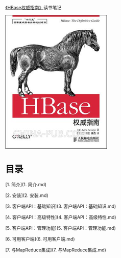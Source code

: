 [《HBase权威指南》](https://book.douban.com/subject/25784835/)读书笔记

![](img/cover.jpg)

# 目录

[1. 简介](1. 简介.md)

[2. 安装](2. 安装.md)

[3. 客户端API：基础知识](3. 客户端API：基础知识.md)

[4. 客户端API：高级特性](4. 客户端API：高级特性.md)

[5. 客户端API：管理功能](5. 客户端API：管理功能.md)

[6. 可用客户端](6. 可用客户端.md)

[7. 与MapReduce集成](7. 与MapReduce集成.md)
